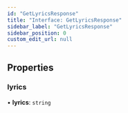 ```yaml
---
id: "GetLyricsResponse"
title: "Interface: GetLyricsResponse"
sidebar_label: "GetLyricsResponse"
sidebar_position: 0
custom_edit_url: null
---
```


## Properties

### lyrics

• **lyrics**: `string`
